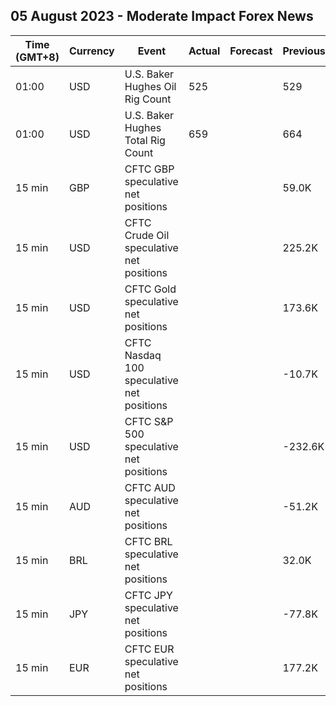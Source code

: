 ## 05 August 2023 - Moderate Impact Forex News

| Time (GMT+8) | Currency | Event | Actual | Forecast | Previous |
|------|----------|-------|--------|----------|----------|
| 01:00 | USD | U.S. Baker Hughes Oil Rig Count | 525 |  | 529 |
| 01:00 | USD | U.S. Baker Hughes Total Rig Count | 659 |  | 664 |
| 15 min | GBP | CFTC GBP speculative net positions |  |  | 59.0K |
| 15 min | USD | CFTC Crude Oil speculative net positions |  |  | 225.2K |
| 15 min | USD | CFTC Gold speculative net positions |  |  | 173.6K |
| 15 min | USD | CFTC Nasdaq 100 speculative net positions |  |  | -10.7K |
| 15 min | USD | CFTC S&P 500 speculative net positions |  |  | -232.6K |
| 15 min | AUD | CFTC AUD speculative net positions |  |  | -51.2K |
| 15 min | BRL | CFTC BRL speculative net positions |  |  | 32.0K |
| 15 min | JPY | CFTC JPY speculative net positions |  |  | -77.8K |
| 15 min | EUR | CFTC EUR speculative net positions |  |  | 177.2K |
